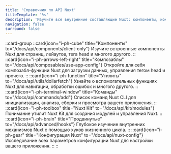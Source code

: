 ```yaml
---
title: 'Справочник по API Nuxt'
titleTemplate: '%s'
description: 'Изучите все внутренние составляющие Nuxt: компоненты, композаблы, утилиты, команды и многое другое.'
navigation: false
surround: false
---
```


::card-group
  ::card{icon="i-ph-cube" title="Компоненты" to="/docs/api/components/client-only"}
  Изучите встроенные компоненты Nuxt для страниц, лейаутов, тега head и многого другого.
  ::
  ::card{icon="i-ph-arrows-left-right" title="Композаблы" to="/docs/api/composables/use-app-config"}
  Откройте для себя композабл-функции Nuxt для загрузки данных, управления тегом head и прочего.
  ::
  ::card{icon="i-ph-function" title="Утилиты" to="/docs/api/utils/dollarfetch"}
  Узнайте о вспомогательных функциях Nuxt для навигации, обработки ошибок и многого другого.
  ::
  ::card{icon="i-ph-terminal-window" title="Команды" to="/docs/api/commands/add"}
  Список команд Nuxt CLI для инициализации, анализа, сборки и просмотра вашего приложения.
  ::
  ::card{icon="i-ph-toolbox" title="Nuxt Kit" to="/docs/api/kit/modules"}
  Понимание утилит Nuxt Kit для создания модулей и управления Nuxt.
  ::
  ::card{icon="i-ph-brain" title="Продвинутые" to="/docs/api/advanced/hooks"}
  Глубокое изучение внутренних механизмов Nuxt с помощью хуков жизненного цикла.
  ::
  ::card{icon="i-ph-gear" title="Конфигурация Nuxt" to="/docs/api/nuxt-config"}
  Исследование всех параметров конфигурации Nuxt для настройки вашего приложения.
  ::
::
